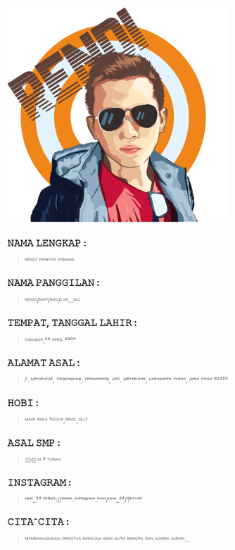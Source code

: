 ![ALT TEXT](https://github.com/rendiwibawa/Perkenalan_me/blob/master/BelajarVector2.png)
----------------------------------------------------------------
## 𝙽𝙰𝙼𝙰 𝙻𝙴𝙽𝙶𝙺𝙰𝙿 : 
> ᴿᴱᴺᴰᴵ ᴾᴿᴬʸᴬᵀᴬ ᵂᴵᴮᴬᵂᴬ
## 𝙽𝙰𝙼𝙰 𝙿𝙰𝙽𝙶𝙶𝙸𝙻𝙰𝙽 : 
> ᴿᴱᴺᴰᴵ/ᴹᴬˢ/ᴮᴿᴼ/ᴸᵁᴿ...ᴰᴸᴸ
## 𝚃𝙴𝙼𝙿𝙰𝚃, 𝚃𝙰𝙽𝙶𝙶𝙰𝙻 𝙻𝙰𝙷𝙸𝚁 : 
> ᴺᴳᴬᴺᴶᵁᴷ,²⁴ ᴬᴾᴿᴵᴸ ²⁰⁰³
## 𝙰𝙻𝙰𝙼𝙰𝚃 𝙰𝚂𝙰𝙻 : 
> ᴶˡ. ᴹᵉʳᵃᵏᵘʳᵃᵏ, ᵀˡᵒᵍᵒᵃᵍᵘⁿᵍ, ᵀᵉᵐᵃⁿᵈᵃⁿᵍ, ᴷᵉᶜ. ᴹᵉʳᵃᵏᵘʳᵃᵏ, ᴷᵃᵇᵘᵖᵃᵗᵉⁿ ᵀᵘᵇᵃⁿ, ᴶᵃʷᵃ ᵀⁱᵐᵘʳ ⁶²³⁵⁵
## 𝙷𝙾𝙱𝙸 : 
> ᴹᴬᴵᴺ ᴮᴼᴸᴬ ⁽ⱽᴼᴸᴸʸ,ᴮᴱᴷᴱᴸ,ᴰᴸᴸ⁾
## 𝙰𝚂𝙰𝙻 𝚂𝙼𝙿 : 
> 𝚂𝙼𝙿ᴺ ³ ᵀᵁᴮᴬᴺ
## 𝙸𝙽𝚂𝚃𝙰𝙶𝚁𝙰𝙼 : 
> ʳᵖʷ_²⁴ ⁽ʰᵗᵗᵖˢ://ʷʷʷ.ⁱⁿˢᵗᵃᵍʳᵃᵐ.ᶜᵒᵐ/ʳᵖʷ_²⁴/?ʰˡ⁼ⁱᵈ⁾
## 𝙲𝙸𝚃𝙰⁻𝙲𝙸𝚃𝙰 : 
> ᴹᴱᴹᴮᴬᴴᴬᴳᴵᴬᴷᴬᴺ ᴼᴿᴺᴳᵀᵁᴬ ᴮᴱᴿᴳᵁᴺᴬ ᴮᴬᴳᴵ ᴺᵁˢᴬ ᴮᴬᴺᴳˢᴬ ᴰᴬᴺ ᴬᴳᴬᴹᴬ ᴬᴹᴵᴺᴺ...

